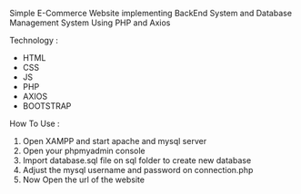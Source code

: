 Simple E-Commerce Website implementing BackEnd System and Database Management System Using PHP and Axios

Technology : 
- HTML
- CSS
- JS
- PHP
- AXIOS
- BOOTSTRAP

How To Use : 
1. Open XAMPP and start apache and mysql server
2. Open your phpmyadmin console
3. Import database.sql file on sql folder to create new database
4. Adjust the mysql username and password on connection.php
5. Now Open the url of the website 
